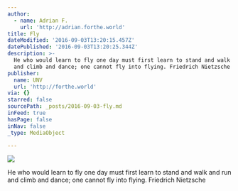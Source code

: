 ```yaml
---
author:
  - name: Adrian F.
    url: 'http://adrian.forthe.world'
title: Fly
dateModified: '2016-09-03T13:20:15.457Z'
datePublished: '2016-09-03T13:20:25.344Z'
description: >-
  He who would learn to fly one day must first learn to stand and walk and run
  and climb and dance; one cannot fly into flying. Friedrich Nietzsche
publisher:
  name: UNV
  url: 'http://forthe.world'
via: {}
starred: false
sourcePath: _posts/2016-09-03-fly.md
inFeed: true
hasPage: false
inNav: false
_type: MediaObject

---
```

![](https://the-grid-user-content.s3-us-west-2.amazonaws.com/9a6586ad-b09c-4c49-90da-b94210253646.jpg)

He who would learn to fly one day must first learn to stand and walk and run and climb and dance; one cannot fly into flying. Friedrich Nietzsche